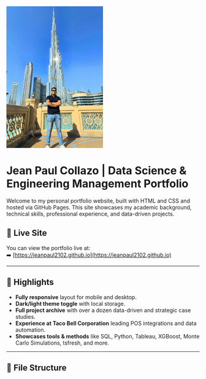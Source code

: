 <img src="https://github.com/jeanpaul2102/jeanpaul2102.github.io/raw/main/DB.jpg" alt="Jean Paul Collazo" width="50%">

# Jean Paul Collazo | Data Science & Engineering Management Portfolio

Welcome to my personal portfolio website, built with HTML and CSS and hosted via GitHub Pages. This site showcases my academic background, technical skills, professional experience, and data-driven projects.

## 🔗 Live Site

You can view the portfolio live at:  
➡️ [https://jeanpaul2102.github.io](https://jeanpaul2102.github.io)

---

## 📌 Highlights

- **Fully responsive** layout for mobile and desktop.
- **Dark/light theme toggle** with local storage.
- **Full project archive** with over a dozen data-driven and strategic case studies.
- **Experience at Taco Bell Corporation** leading POS integrations and data automation.
- **Showcases tools & methods** like SQL, Python, Tableau, XGBoost, Monte Carlo Simulations, tsfresh, and more.

---

## 📂 File Structure

